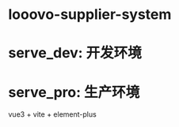<!--
 * @Author: proyzplus
 * @Date: 2021-06-08 16:31:54
 * @LastEditors: proyzplus
 * @LastEditTime: 2021-06-09 10:22:33
 * @Description: Description
-->

# looovo-supplier-system

# serve_dev: 开发环境

# serve_pro: 生产环境

vue3 + vite + element-plus